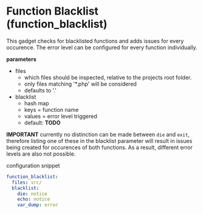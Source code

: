 Function Blacklist (function_blacklist)
=======================================

This gadget checks for blacklisted functions and adds issues for every occurence. The error level can be configured for every function individually.

**parameters**

* files
    * which files should be inspected, relative to the projects root folder.
    * only files matching '*.php' will be considered
    * defaults to '.'
* blacklist
    * hash map
    * keys = function name
    * values = error level triggered
    * default: **TODO**

**IMPORTANT** currently no distinction can be made between `die` and `exit`, therefore listing one of these in the blacklist parameter will result in issues being created for occurences of both functions. As a result, different error levels are also not possible.

configuration snippet

```yml
function_blacklist:
  files: src/
  blacklist:
    die: notice
    echo: notice
    var_dump: error
```

